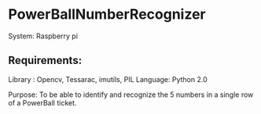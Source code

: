 # PowerBallNumberRecognizer 


System: Raspberry pi  

## Requirements: 
Library : Opencv, Tessarac, imutils,  PIL 
Language: Python 2.0 

Purpose: To be able to identify and recognize the 5 numbers in a single row of a PowerBall ticket. 



